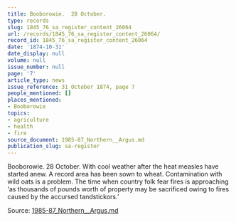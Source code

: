 ```yaml
---
title: Booborowie.  28 October.
type: records
slug: 1845_76_sa_register_content_26064
url: /records/1845_76_sa_register_content_26064/
record_id: 1845_76_sa_register_content_26064
date: '1874-10-31'
date_display: null
volume: null
issue_number: null
page: '7'
article_type: news
issue_reference: 31 October 1874, page 7
people_mentioned: []
places_mentioned:
- Booborowie
topics:
- agriculture
- health
- fire
source_document: 1985-87_Northern__Argus.md
publication_slug: sa-register
---
```


Booborowie.  28 October.  With cool weather after the heat measles have started anew.  A record area has been sown to wheat.  Contamination with wild oats is a problem.  The time when country folk fear fires is approaching ‘as thousands of pounds worth of property may be sacrificed owing to fires caused by the accursed tandstickors.’

Source: [1985-87_Northern__Argus.md](/downloads/markdown/1985-87_Northern__Argus.md)
